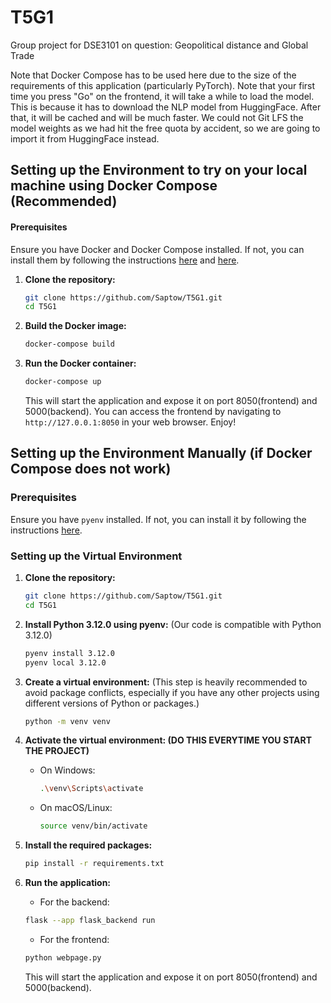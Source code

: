 # T5G1
Group project for DSE3101 on question: Geopolitical distance and Global Trade

Note that Docker Compose has to be used here due to the size of the requirements of this application (particularly PyTorch).
Note that your first time you press "Go" on the frontend, it will take a while to load the model. This is because it has to download the NLP model from HuggingFace. After that, it will be cached and will be much faster. We could not Git LFS the model weights as we had hit the free quota by accident, so we are going to import it from HuggingFace instead.

## Setting up the Environment to try on your local machine using Docker Compose (Recommended)
#### Prerequisites
Ensure you have Docker and Docker Compose installed. If not, you can install them by following the instructions [here](https://docs.docker.com/get-docker/) and [here](https://docs.docker.com/compose/install/).

1. **Clone the repository:**
    ```sh
    git clone https://github.com/Saptow/T5G1.git
    cd T5G1
    ```

2. **Build the Docker image:**
    ```sh
    docker-compose build
    ```

3. **Run the Docker container:**
    ```sh
    docker-compose up
    ```
    This will start the application and expose it on port 8050(frontend) and 5000(backend).
    You can access the frontend by navigating to `http://127.0.0.1:8050` in your web browser. Enjoy!



## Setting up the Environment Manually (if Docker Compose does not work)
### Prerequisites
Ensure you have `pyenv` installed. If not, you can install it by following the instructions [here](https://github.com/pyenv/pyenv#installation).

### Setting up the Virtual Environment

1. **Clone the repository:**
    ```sh
    git clone https://github.com/Saptow/T5G1.git
    cd T5G1

2. **Install Python 3.12.0 using pyenv:** (Our code is compatible with Python 3.12.0)
    ```sh
    pyenv install 3.12.0
    pyenv local 3.12.0
    ```

3. **Create a virtual environment:** (This step is heavily recommended to avoid package conflicts, especially if you have any other projects using different versions of Python or packages.)
    ```sh
    python -m venv venv
    ```

4. **Activate the virtual environment: (DO THIS EVERYTIME YOU START THE PROJECT)**
    - On Windows:
        ```sh
        .\venv\Scripts\activate
        ```
    - On macOS/Linux:
        ```sh
        source venv/bin/activate
        ```

5. **Install the required packages:**
    ```sh
    pip install -r requirements.txt
    ```

6. **Run the application:**

    - For the backend:
    ```sh
    flask --app flask_backend run
    ```

    - For the frontend:
    ```sh
    python webpage.py
    ```

    This will start the application and expose it on port 8050(frontend) and 5000(backend).